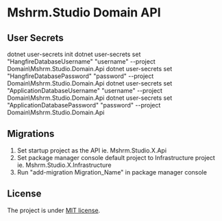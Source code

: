 # Mshrm.Studio Domain API

## User Secrets

dotnet user-secrets init
dotnet user-secrets set "HangfireDatabaseUsername" "username" --project Domain\Mshrm.Studio.Domain.Api
dotnet user-secrets set "HangfireDatabasePassword" "password" --project Domain\Mshrm.Studio.Domain.Api
dotnet user-secrets set "ApplicationDatabaseUsername" "username" --project Domain\Mshrm.Studio.Domain.Api
dotnet user-secrets set "ApplicationDatabasePassword" "password" --project Domain\Mshrm.Studio.Domain.Api

## Migrations

1. Set startup project as the API ie. Mshrm.Studio.X.Api
2. Set package manager console default project to Infrastructure project ie. Mshrm.Studio.X.Infrastructure
3. Run "add-migration Migration_Name" in package manager console

## License

The project is under [MIT license](https://github.com/mshrm-studio/mshrm-studio-api/blob/main/LICENSE).

